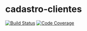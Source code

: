 # cadastro-clientes

[![Build Status](https://travis-ci.org/RodrigoRP/cadastro-clientes.svg?branch=master)](https://travis-ci.org/RodrigoRP/cadastro-clientes)
[![Code Coverage](https://codecov.io/github/RodrigoRP/cadastro-clientes.svg)](https://codecov.io/gh/RodrigoRP/cadastro-clientes)
